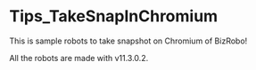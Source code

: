 # Tips_TakeSnapInChromium

This is sample robots to take snapshot on Chromium of BizRobo!

All the robots are made with v11.3.0.2.
